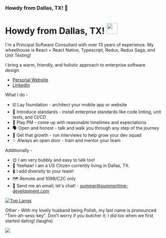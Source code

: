 ### Howdy from Dallas, TX! 👋


 <h1> Howdy from Dallas, TX! <img src="https://media.giphy.com/media/hvRJCLFzcasrR4ia7z/giphy.gif" width="35px"></h1>



I'm a Principal Software Consultant with over 13 years of experience. My wheelhouse is React + React Native, Typescript, Redux, Redux Saga, and Unit Testing! 

I bring a warm, friendly, and holistic approach to enterprise software design. 

* [Personal Website](https://summertime-development.com)
* [LinkedIn](https://www.linkedin.com/in/summertime/)

What I do -

* ☑️ Lay foundation - architect your mobile app or website
* 🔧 Introduce standards - install enterprise standards like code linting, unit tests, and CI/CD
* 📅 Play PM - come up with reasonable timelimes and expectations
* 🗣️ Open and honest - talk and walk you through any step of the journey
* 👔 Get that growth - run interviews to help grow your dev squad 
* ✨ Always an open door - train and mentor your team
 
Additionally -

* 🌞 I am very bubbly and easy to talk too!
* 🤠 Yeehaw! I am a US Citizen currently living in Dallas, TX.
* 🚺 I add diversity to your team!
* 🗺️ Remote and 1099/C2C only
* 🤗 Send me an email; let's chat! - summer@summertime-development.com




[![Top Langs](https://github-readme-stats.vercel.app/api/top-langs/?username=GamesOfSummer&layout=compact&theme=radical&langs_count=3&hide=C#,ShaderLab,HTML)](https://github.com/anuraghazra/github-readme-stats)


Other - With my lovely husband being Polish, my last name is pronounced "Tom-ah-sess-key". Don't worry if you butcher it; I did too when we first started dating! (laughs)

![](https://komarev.com/ghpvc/?username=gamesofsummer&color=blue)

